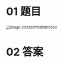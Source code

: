 # 01 题目

<img src="https://cvp.oss-cn-shanghai.aliyuncs.com/picgo/202403110859645.png" alt="image-20240311085900554" style="zoom:67%;" />

# 02 答案